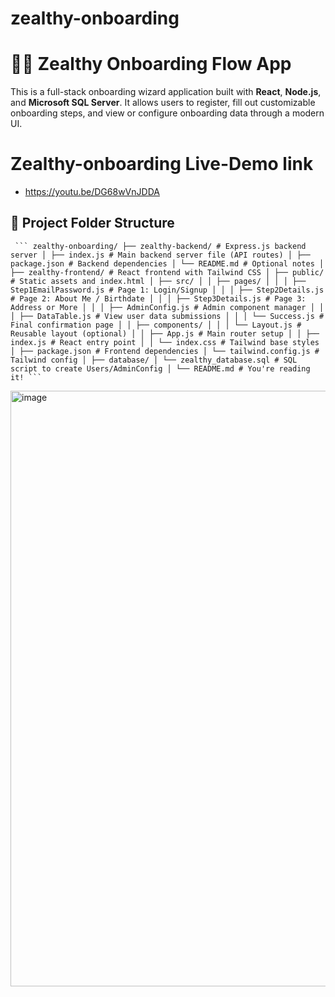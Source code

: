# zealthy-onboarding
# 👩‍💻 Zealthy Onboarding Flow App

This is a full-stack onboarding wizard application built with **React**, **Node.js**, and **Microsoft SQL Server**. It allows users to register, fill out customizable onboarding steps, and view or configure onboarding data through a modern UI.

# Zealthy-onboarding Live-Demo link
- https://youtu.be/DG68wVnJDDA

## 📁 Project Folder Structure
<pre lang="markdown"><code> ``` zealthy-onboarding/ ├── zealthy-backend/ # Express.js backend server │ ├── index.js # Main backend server file (API routes) │ ├── package.json # Backend dependencies │ └── README.md # Optional notes │ ├── zealthy-frontend/ # React frontend with Tailwind CSS │ ├── public/ # Static assets and index.html │ ├── src/ │ │ ├── pages/ │ │ │ ├── Step1EmailPassword.js # Page 1: Login/Signup │ │ │ ├── Step2Details.js # Page 2: About Me / Birthdate │ │ │ ├── Step3Details.js # Page 3: Address or More │ │ │ ├── AdminConfig.js # Admin component manager │ │ │ ├── DataTable.js # View user data submissions │ │ │ └── Success.js # Final confirmation page │ │ ├── components/ │ │ │ └── Layout.js # Reusable layout (optional) │ │ ├── App.js # Main router setup │ │ ├── index.js # React entry point │ │ └── index.css # Tailwind base styles │ ├── package.json # Frontend dependencies │ └── tailwind.config.js # Tailwind config │ ├── database/ │ └── zealthy_database.sql # SQL script to create Users/AdminConfig │ └── README.md # You're reading it! ``` </code></pre>


<img width="953" alt="image" src="https://github.com/user-attachments/assets/71f5935a-0d60-4a57-8157-fa4e91a79480" />


